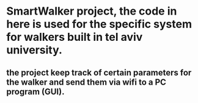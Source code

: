 # SmartWalker project, the code in here is used for the specific system for walkers built in tel aviv university.

## the project keep track of certain parameters for the walker and send them via wifi to a PC program (GUI).


